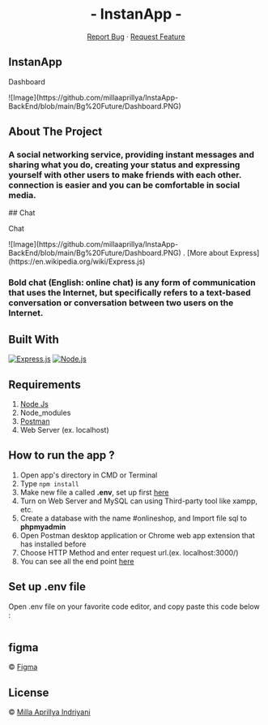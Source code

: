 <h1 align='center'>- InstanApp -</h1>
  <p align="center">
      <a href="https://github.com/millaaprillya/">Report Bug</a>
    ·
    <a href="https://github.com/millaaprillya/">Request Feature</a>
  </p>
  
## InstanApp
  <p> Dashboard </p>
![Image](https://github.com/millaaprillya/InstaApp-BackEnd/blob/main/Bg%20Future/Dashboard.PNG)

## About The Project
<h3>A social networking service, providing instant messages and sharing what you do, creating your status and expressing yourself with other users to make friends with each other.
connection is easier and you can be comfortable in social media.</h3>
## Chat
  <p> Chat</p>
![Image](https://github.com/millaaprillya/InstaApp-BackEnd/blob/main/Bg%20Future/Dashboard.PNG)
. [More about Express](https://en.wikipedia.org/wiki/Express.js)
<h3> Bold chat (English: online chat) is any form of communication that uses the Internet, but specifically refers to a text-based conversation or conversation between two users on the Internet.</h3>

## Built With

[![Express.js](https://img.shields.io/badge/Express.js-4.x-orange.svg?style=rounded-square)](https://expressjs.com/en/starter/installing.html)
[![Node.js](https://img.shields.io/badge/Node.js-v.12.13-green.svg?style=rounded-square)](https://nodejs.org/)

## Requirements

1. <a href="https://nodejs.org/en/download/">Node Js</a>
2. Node_modules
3. <a href="https://documenter.getpostman.com/view/12328880/TVsoGqP6
">Postman</a>
4. Web Server (ex. localhost)

## How to run the app ?

1. Open app's directory in CMD or Terminal
2. Type `npm install`
3. Make new file a called **.env**, set up first [here](#set-up-env-file)
4. Turn on Web Server and MySQL can using Third-party tool like xampp, etc.
5. Create a database with the name #onlineshop, and Import file sql to **phpmyadmin**
6. Open Postman desktop application or Chrome web app extension that has installed before
7. Choose HTTP Method and enter request url.(ex. localhost:3000/)
8. You can see all the end point [here](https://documenter.getpostman.com/view/12328880/TVsoGqP6
)

## Set up .env file

Open .env file on your favorite code editor, and copy paste this code below :

```
```
## figma 
© [Figma](https://www.figma.com/file/dCGzsUBHHM05GDsJgfEey0/InstaApp-team-library?node-id=0%3A1)

## License 

© [Milla Aprillya Indriyani](https://github.com/millaaprillya)


